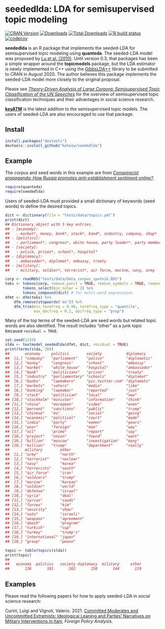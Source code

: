 
# seededlda: LDA for semisupervised topic modeling

<!-- badges: start -->

[![CRAN
Version](https://www.r-pkg.org/badges/version/seededlda)](https://CRAN.R-project.org/package=seededlda)
[![Downloads](https://cranlogs.r-pkg.org/badges/seededlda)](https://CRAN.R-project.org/package=seededlda)
[![Total
Downloads](https://cranlogs.r-pkg.org/badges/grand-total/seededlda?color=orange)](https://CRAN.R-project.org/package=seededlda)
[![R build
status](https://github.com/koheiw/seededlda/workflows/R-CMD-check/badge.svg)](https://github.com/koheiw/seededlda/actions)
[![codecov](https://codecov.io/gh/koheiw/seededlda/branch/master/graph/badge.svg)](https://codecov.io/gh/koheiw/seededlda)
<!-- badges: end -->

**seededlda** is an R package that implements the seeded-LDA for
semisupervised topic modeling using **quanteda**. The seeded-LDA model
was proposed by [Lu et
al. (2010)](https://dl.acm.org/citation.cfm?id=2119585). Until version
0.3, that packages has been a simple wrapper around the **topicmodels**
package, but the LDA estimator is newly implemented in C++ using the
[GibbsLDA++](http://gibbslda.sourceforge.net/) library to be submitted
to CRAN in August 2020. The author believes this package implements the
seeded-LDA model more closely to the original proposal.

Please see [*Theory-Driven Analysis of Large Corpora: Semisupervised
Topic Classification of the UN
Speeches*](https://journals.sagepub.com/doi/full/10.1177/0894439320907027)
for the overview of semisupervised topic classification techniques and
their advantages in social science research.

[**keyATM**](https://github.com/keyATM/keyATM) is the latest addition to
the semisupervised topic models. The users of seeded-LDA are also
encouraged to use that package.

## Install

``` r
install.packages("devtools")
devtools::install_github("koheiw/seededlda") 
```

## Example

The corpus and seed words in this example are from [*Conspiracist
propaganda: How Russia promotes anti-establishment sentiment
online?*](https://koheiw.net/wp-content/uploads/2019/06/Sputnik-05-ECPR.pdf).

``` r
require(quanteda)
require(seededlda)
```

Users of seeded-LDA must provided a small dictionary of keywords (seed
words) to define the desired topics.

``` r
dict <- dictionary(file = "tests/data/topics.yml")
print(dict)
## Dictionary object with 5 key entries.
## - [economy]:
##   - market*, money, bank*, stock*, bond*, industry, company, shop*
## - [politics]:
##   - parliament*, congress*, white house, party leader*, party member*, voter*, lawmaker*, politician*
## - [society]:
##   - police, prison*, school*, hospital*
## - [diplomacy]:
##   - ambassador*, diplomat*, embassy, treaty
## - [military]:
##   - military, soldier*, terrorist*, air force, marine, navy, army
```

``` r
corp <- readRDS("tests/data/data_corpus_sputnik.RDS")
toks <- tokens(corp, remove_punct = TRUE, remove_symbols = TRUE, remove_number = TRUE) %>%
        tokens_select(min_nchar = 2) %>% 
        tokens_compound(dict) # for multi-word expressions
dfmt <- dfm(toks) %>% 
    dfm_remove(stopwords('en')) %>% 
    dfm_trim(min_termfreq = 0.90, termfreq_type = "quantile", 
             max_docfreq = 0.2, docfreq_type = "prop")
```

Many of the top terms of the seeded-LDA are seed words but related topic
words are also identified. The result includes “other” as a junk topic
because `residual = TRUE`.

``` r
set.seed(1234)
slda <- textmodel_seededlda(dfmt, dict, residual = TRUE)
print(terms(slda, 20))
##       economy     politics        society           diplomacy   
##  [1,] "company"   "parliament"    "police"          "diplomatic"
##  [2,] "money"     "congress"      "school"          "embassy"   
##  [3,] "market"    "white_house"   "hospital"        "ambassador"
##  [4,] "bank"      "politicians"   "prison"          "treaty"    
##  [5,] "industry"  "parliamentary" "schools"         "diplomat"  
##  [6,] "banks"     "lawmakers"     "pic.twitter.com" "diplomats" 
##  [7,] "markets"   "voters"        "media"           "like"      
##  [8,] "banking"   "lawmaker"      "reported"        "just"      
##  [9,] "stock"     "politician"    "local"           "now"       
## [10,] "stockholm" "minister"      "information"     "think"     
## [11,] "china"     "european"      "video"           "even"      
## [12,] "percent"   "sanctions"     "public"          "trump"     
## [13,] "chinese"   "eu"            "social"          "going"     
## [14,] "economic"  "political"     "court"           "made"      
## [15,] "india"     "party"         "women"           "years"     
## [16,] "year"      "foreign"       "man"             "way"       
## [17,] "oil"       "prime"         "report"          "say"       
## [18,] "project"   "union"         "found"           "want"      
## [19,] "billion"   "moscow"        "investigation"   "many"      
## [20,] "million"   "trump"         "department"      "really"    
##       military        other      
##  [1,] "army"          "north"    
##  [2,] "terrorist"     "nuclear"  
##  [3,] "navy"          "korea"    
##  [4,] "terrorists"    "south"    
##  [5,] "air_force"     "iran"     
##  [6,] "soldiers"      "trump"    
##  [7,] "marine"        "korean"   
##  [8,] "soldier"       "world"    
##  [9,] "defense"       "israel"   
## [10,] "syria"         "deal"     
## [11,] "syrian"        "saudi"    
## [12,] "forces"        "kim"      
## [13,] "security"      "show"     
## [14,] "nato"          "israeli"  
## [15,] "weapons"       "agreement"
## [16,] "daesh"         "program"  
## [17,] "turkish"       "cup"      
## [18,] "turkey"        "trump's"  
## [19,] "international" "japan"    
## [20,] "group"         "peace"
```

``` r
topic <- table(topics(slda))
print(topic)
## 
##   economy  politics   society diplomacy  military     other 
##       136       181       262       158       144       119
```

## Examples

Please read the following papers for how to apply seeded-LDA in social
science research:

Curini, Luigi and Vignoli, Valerio. 2021. [Committed Moderates and
Uncommitted Extremists: Ideological Leaning and Parties’ Narratives on
Military Interventions in Italy](https://doi.org/10.1093/fpa/orab016),
*Foreign Policy Analysis*.

